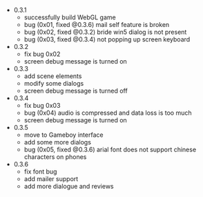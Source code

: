 - 0.3.1
    - successfully build WebGL game
    - bug (0x01, fixed @0.3.6) mail self feature is broken
    - bug (0x02, fixed @0.3.2) bride win5 dialog is not present
    - bug (0x03, fixed @0.3.4) not popping up screen keyboard
- 0.3.2
    - fix bug 0x02
    - screen debug message is turned on
- 0.3.3
    - add scene elements
    - modify some dialogs
    - screen debug message is turned off
- 0.3.4
    - fix bug 0x03
    - bug (0x04) audio is compressed and data loss is too much
    - screen debug message is turned on
- 0.3.5
    - move to Gameboy interface
    - add some more dialogs
    - bug (0x05, fixed @0.3.6) arial font does not support chinese characters on phones
- 0.3.6
    - fix font bug
    - add mailer support
    - add more dialogue and reviews